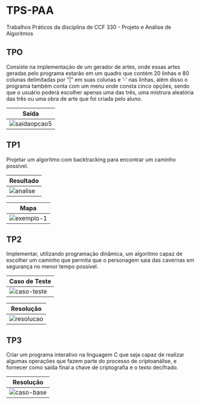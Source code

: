 # TPS-PAA
Trabalhos Práticos da disciplina de CCF 330 - Projeto e Análise de Algoritmos

## TPO
Consiste na implementação de um gerador de artes, onde essas artes geradas pelo programa estarão em um quadro que contém 20 linhas e 80 colunas delimitadas por ”|” em suas colunas e ’-’ nas linhas, além disso o programa também conta com um menu onde consta cinco opções, sendo que o usuário poderá escolher apenas uma das três, uma mistrura aleatória das três ou uma obra de arte que foi criada pelo aluno.

| Saída |
|-----------------------------------------------------------------------------------------------------------------------------|
|![saidaopcao5](https://user-images.githubusercontent.com/45442173/159604356-cb10eeaa-1f3a-426a-a9e3-4e36148ab7c8.png)


## TP1
Projetar um algoritmo com backtracking para encontrar um caminho possível.

| Resultado |
|-----------------------------------------------------------------------------------------------------------------------------|
|![analise](https://user-images.githubusercontent.com/45442173/159604488-1a863f15-9cb5-4ae6-87b4-b02e949a1a93.png)|

| Mapa |
|-----------------------------------------------------------------------------------------------------------------------------|
|![exemplo-1](https://user-images.githubusercontent.com/45442173/159604494-8085934b-ff22-4fcf-84d0-6382bdd69e2a.png)|

## TP2
Implementar, utilizando programação dinâmica, um algoritmo capaz de escolher um caminho que permita que o personagem saia das cavernas em segurança no menor tempo possível.

<div>

| Caso de Teste |
|-----------------------------------------------------------------------------------------------------------------------------|
|![caso-teste](https://user-images.githubusercontent.com/45442173/159604764-559b6b60-3253-417f-a2fe-82d2130f4612.png)|

| Resolução |
|-----------------------------------------------------------------------------------------------------------------------------|
|![resolucao](https://user-images.githubusercontent.com/45442173/159604769-08c46cad-58ce-48ea-94d4-6611a99fe1d4.png)|

<div>


## TP3
Criar um programa interativo na linguagem C que seja capaz de realizar algumas operações que fazem parte do processo de criptoanálise, e fornecer como saída final a chave de criptografia e o texto decifrado.

| Resolução |
|-----------------------------------------------------------------------------------------------------------------------------|
|![caso-base](https://user-images.githubusercontent.com/45442173/159604821-c0fe2643-d165-4b70-873c-aeec1db2ac17.png)|